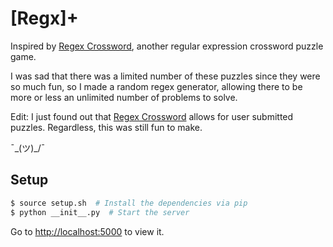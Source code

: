 # [Regx]+
Inspired by [Regex Crossword](https://regexcrossword.com/), another regular expression crossword puzzle game.

I was sad that there was a limited number of these puzzles since they were so much fun, so I made a random regex generator, allowing there to be more or less an unlimited number of problems to solve.

Edit: I just found out that [Regex Crossword](https://regexcrossword.com/) allows for user submitted puzzles. Regardless, this was still fun to make.

¯\_(ツ)_/¯

## Setup
```sh
$ source setup.sh  # Install the dependencies via pip
$ python __init__.py  # Start the server
```

Go to [http://localhost:5000](http://localhost:5000) to view it.